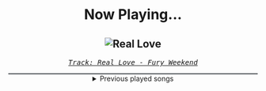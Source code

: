 <div align="center"> 
<h1>Now Playing...</h1>

![Real Love](https://i.scdn.co/image/ab67616d00001e02c3f91484b4c31a783d627008)
--
_<samp><a href="https://open.spotify.com/track/7mNlnrXZQsKnfkzS9sfRPp">Track: Real Love - Fury Weekend</a></samp>_

<div style="border: 1px #4B5054 solid"></div>
<details>
  <summary>
    Previous played songs
  </summary>
  <table>
    <thead>
      <tr>
        <th>
          Artist
        </th>
        <th>
          Song
        </th>
        <th>
          Link
        </th>
      </tr>
    </thead>
    <tbody>
      <tr><td>Fury Weekend</td><td>Real Love</td><td><a href="https://open.spotify.com/track/7mNlnrXZQsKnfkzS9sfRPp">https://open.spotify.com/track/7mNlnrXZQsKnfkzS9sfRPp</a></td></tr><tr><td>3FORCE</td><td>Braindance</td><td><a href="https://open.spotify.com/track/4dLt7957JCQTINg0dEzBEk">https://open.spotify.com/track/4dLt7957JCQTINg0dEzBEk</a></td></tr><tr><td>NOVELISTS</td><td>Smoke Signals</td><td><a href="https://open.spotify.com/track/49sl0qA6id6Tz84Yrr3BsW">https://open.spotify.com/track/49sl0qA6id6Tz84Yrr3BsW</a></td></tr><tr><td>Polaris</td><td>Inhumane</td><td><a href="https://open.spotify.com/track/36K5KSqFJOCN9YLmSTkXrG">https://open.spotify.com/track/36K5KSqFJOCN9YLmSTkXrG</a></td></tr><tr><td>Polaris</td><td>Inhumane</td><td><a href="https://open.spotify.com/track/36K5KSqFJOCN9YLmSTkXrG">https://open.spotify.com/track/36K5KSqFJOCN9YLmSTkXrG</a></td></tr><tr><td>Polaris</td><td>Inhumane</td><td><a href="https://open.spotify.com/track/36K5KSqFJOCN9YLmSTkXrG">https://open.spotify.com/track/36K5KSqFJOCN9YLmSTkXrG</a></td></tr><tr><td>Polaris</td><td>Inhumane</td><td><a href="https://open.spotify.com/track/36K5KSqFJOCN9YLmSTkXrG">https://open.spotify.com/track/36K5KSqFJOCN9YLmSTkXrG</a></td></tr><tr><td>Polaris</td><td>Inhumane</td><td><a href="https://open.spotify.com/track/36K5KSqFJOCN9YLmSTkXrG">https://open.spotify.com/track/36K5KSqFJOCN9YLmSTkXrG</a></td></tr><tr><td>Celldweller</td><td>Electric Eye - Prolix Remix</td><td><a href="https://open.spotify.com/track/5bnOM4kgO5ZZilLQYcYjoe">https://open.spotify.com/track/5bnOM4kgO5ZZilLQYcYjoe</a></td></tr><tr><td>The Anix</td><td>The Black Phoenix - 2011</td><td><a href="https://open.spotify.com/track/34m92JoDB2AkU7vt0SuixM">https://open.spotify.com/track/34m92JoDB2AkU7vt0SuixM</a></td></tr><tr><td>The Anix</td><td>Stuck In A Phase - 2005</td><td><a href="https://open.spotify.com/track/2PymLD0H4RMPctEVjLpnPT">https://open.spotify.com/track/2PymLD0H4RMPctEVjLpnPT</a></td></tr><tr><td>Seething Akira</td><td>Frequencies</td><td><a href="https://open.spotify.com/track/5q64j6T3lNVyLlKM1mYrgW">https://open.spotify.com/track/5q64j6T3lNVyLlKM1mYrgW</a></td></tr><tr><td>The Plague</td><td>Headline</td><td><a href="https://open.spotify.com/track/4Vy7F34T82hvY0Og8318V8">https://open.spotify.com/track/4Vy7F34T82hvY0Og8318V8</a></td></tr><tr><td>Essenger</td><td>BLOODSUCKER!</td><td><a href="https://open.spotify.com/track/4u4LcheA4JnWybaPNeFm7c">https://open.spotify.com/track/4u4LcheA4JnWybaPNeFm7c</a></td></tr><tr><td>Andromida</td><td>Conquer (feat. Fight The Fade)</td><td><a href="https://open.spotify.com/track/049eZLO1mcMdBfF7xwv0jk">https://open.spotify.com/track/049eZLO1mcMdBfF7xwv0jk</a></td></tr><tr><td>Toronto Is Broken</td><td>ENERGY - L Plus Remix</td><td><a href="https://open.spotify.com/track/2h8cHLju7wq2toH4uoVokW">https://open.spotify.com/track/2h8cHLju7wq2toH4uoVokW</a></td></tr><tr><td>Becko</td><td>REB00T MYSELF (feat. Tired Violence)</td><td><a href="https://open.spotify.com/track/1yP4AbE2idgssKaUuQ3wZa">https://open.spotify.com/track/1yP4AbE2idgssKaUuQ3wZa</a></td></tr><tr><td>The Anix</td><td>This Game - 2008</td><td><a href="https://open.spotify.com/track/4JgzVBm9pg1Vc4g0UWZt50">https://open.spotify.com/track/4JgzVBm9pg1Vc4g0UWZt50</a></td></tr><tr><td>Celldweller</td><td>The End of the World (feat. Daedric) - HIGHSOCIETY Remix</td><td><a href="https://open.spotify.com/track/6c99K6oVTiBij7Qm2Xzgi0">https://open.spotify.com/track/6c99K6oVTiBij7Qm2Xzgi0</a></td></tr><tr><td>VRSTY</td><td>Massive</td><td><a href="https://open.spotify.com/track/2byR8teZ3FkQgxkxnbq9xz">https://open.spotify.com/track/2byR8teZ3FkQgxkxnbq9xz</a></td></tr>
    </tbody>
  </table>
</details>

</div>
